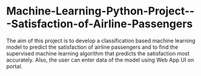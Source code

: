 # Machine-Learning-Python-Project---Satisfaction-of-Airline-Passengers

The aim of this project is to develop a classification based machine learning model to 
predict the satisfaction of airline passengers and to find the supervised machine 
learning algorithm that predicts the satisfaction most accurately. Also, the user can 
enter data of the model using Web App UI on portal. 
